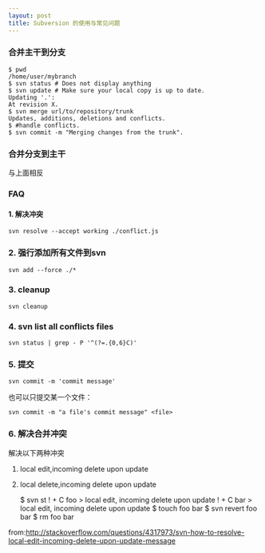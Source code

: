 ```yaml
---
layout: post
title: Subversion 的使用与常见问题
---
```


### 合并主干到分支

    $ pwd
    /home/user/mybranch
    $ svn status # Does not display anything
    $ svn update # Make sure your local copy is up to date.
    Updating '.':
    At revision X.
    $ svn merge url/to/repository/trunk
    Updates, additions, deletions and conflicts.
    $ #handle conflicts.
    $ svn commit -m "Merging changes from the trunk".

### 合并分支到主干

与上面相反

### FAQ

#### 1. 解决冲突

	svn resolve --accept working ./conflict.js

### 2. 强行添加所有文件到svn

	svn add --force ./* 

### 3. cleanup

    svn cleanup

### 4. svn list all conflicts files

    svn status | grep - P '^(?=.{0,6}C)'

### 5. 提交
    
    svn commit -m 'commit message'

也可以只提交某一个文件：

    svn commit -m "a file's commit message" <file>

### 6. 解决合并冲突

解决以下两种冲突

1. local edit,incoming delete upon update
2. local delete,incoming delete upon update

	$ svn st
	!  +  C foo
		  >   local edit, incoming delete upon update
	!  +  C bar
		  >   local edit, incoming delete upon update
	$ touch foo bar
	$ svn revert foo bar
	$ rm foo bar

from:<http://stackoverflow.com/questions/4317973/svn-how-to-resolve-local-edit-incoming-delete-upon-update-message>
